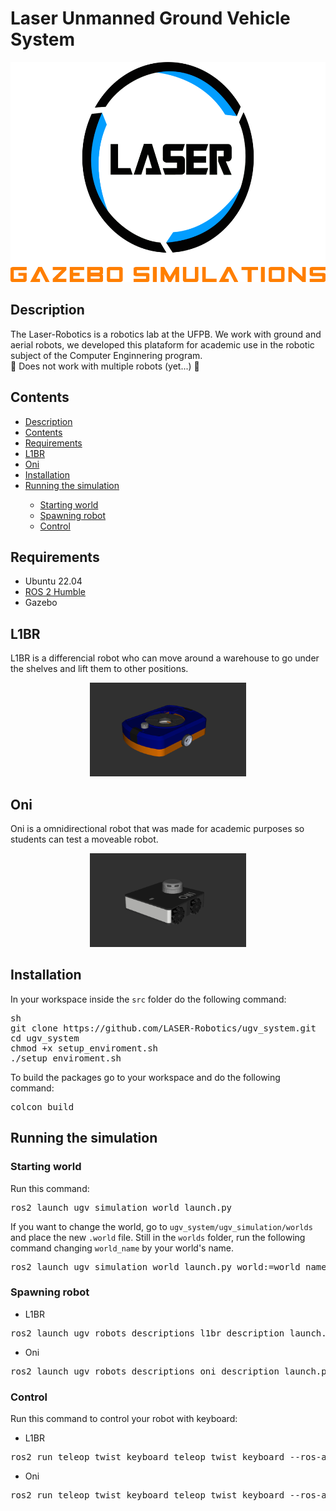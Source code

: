 <!--
<img src="images/Logo_Laser.png" height="352"/>
<p style="
   margin: 20px 0px;
   font-size: xx-large;
" >
   Unmanned Ground Vehicle System
</p>
<div>
   <div style="display: inline-flex; margin: 10px;">
      <div style=" margin: 0px 5px;">
         <img src="images/l1br.png" height="150" width="250" style="border-radius: 15px;"/>
         <p style="font-size: x-large;">L1BR</p>
      </div>
      <div style=" margin: 0px 5px;">
         <img src="images/oni.png" height="150" width="250" style="border-radius: 15px;"/>
         <p style="font-size: x-large;">ONI</p>
      </div>
   </div>
</div>
-->

<h1>Laser Unmanned Ground Vehicle System</h1>

<div align="center">
   <div style="margin-bottom: 20px;">
      <div>
         <img src="images/gazebo-simulations.png" height="352"/>
      </div>
   </div>
</div>

<h2>Description<a name="Description"></a></h2>

<p>
   The Laser-Robotics is a robotics lab at the UFPB. We work with ground and
   aerial robots, we developed this plataform for academic use in the robotic
   subject of the Computer Enginnering program. 
   <br>🚧 Does not work with
   multiple robots (yet...) 🚧
</p>

<h2>Contents<a name="Contents"></a></h2>
<ul>
   <li><a href="#Description">Description</a></li>
   <li><a href="#Contents">Contents</a></li>
   <li><a href="#Requirements">Requirements</a></li>
   <li><a href="#L1BR">L1BR</a></li>
   <li><a href="#Oni">Oni</a></li>
   <li><a href="#Installation">Installation</a></li>
   <li><a href="#RunningTheSimulation">Running the simulation</a></li>
   <ul>
   <li><a href="#StartingWorld">Starting world</a></li>
   <li><a href="#SpawningRobot">Spawning robot</a></li>
   <li><a href="#Control">Control</a></li>
   </ul>
</ul>

<h2>Requirements<a name="Requirements"></a></h2>
<ul>
   <li>Ubuntu 22.04</li>
   <li><a href="https://docs.ros.org/en/humble/">ROS 2 Humble</a></li>
   <li>Gazebo</li>
</ul>

<h2>L1BR<a name="L1BR"></a></h2>
<p>
L1BR is a differencial robot who can move around a warehouse to go under the shelves and lift them to other positions.
</p>
<div align="center">
   <div style="margin-bottom: 20px;">
      <div>
         <img src="images/l1br.png" height="150" width="250"/>
      </div>
   </div>
</div>

<h2>Oni<a name="Oni"></a></h2>
<p>
Oni is a omnidirectional robot that was made for academic purposes so students can test a moveable robot.
</p>
<div align="center">
   <div style="margin-bottom: 20px;">
      <div>
         <img src="images/oni.png" height="150" width="250"/>
      </div>
   </div>
</div>

<h2>Installation<a name="Installation"></a></h2>
<p>
In your workspace inside the <code>src</code> folder do the following command:
</p>
<pre>
sh
git clone https://github.com/LASER-Robotics/ugv_system.git
cd ugv_system
chmod +x setup_enviroment.sh
./setup_enviroment.sh
</pre>
<p>
To build the packages go to your workspace and do the following command:
</p>
<pre>
colcon build
</pre>

<h2>Running the simulation<a name="RunningTheSimulation"></a></h2>
<h3>Starting world<a name="StartingWorld"></a></h3>
<p>
Run this command:
<pre>
ros2 launch ugv_simulation world_launch.py
</pre>
If you want to change the world, go to <code>ugv_system/ugv_simulation/worlds</code> and place the new <code>.world</code> file. Still in the <code>worlds</code> folder, run the following command changing <code>world_name</code> by your world's name.
<pre>
ros2 launch ugv_simulation world_launch.py world:=world_name.world
</pre>
</p>

<h3>Spawning robot<a name="SpawningRobot"></a></h3>
<p>
<ul>
<li>L1BR</li>
</ul>
<pre>
ros2 launch ugv_robots_descriptions l1br_description_launch.py
</pre>

<ul>
<li>Oni</li>
</ul>
<pre>
ros2 launch ugv_robots_descriptions oni_description_launch.py
</pre>
</p>

<h3>Control<a name="Control"></a></h3>
<p>
Run this command to control your robot with keyboard:
<ul>
<li>L1BR</li>
</ul>
<pre>
ros2 run teleop_twist_keyboard teleop_twist_keyboard --ros-args-r /cmd_vel:=/diff_cont/cmd_vel_unstamped
</pre>
<ul>
<li>Oni</li>
</ul>
<pre>
ros2 run teleop_twist_keyboard teleop_twist_keyboard --ros-args-r /cmd_vel:=/oni/cmd_vel
</pre>
</p>